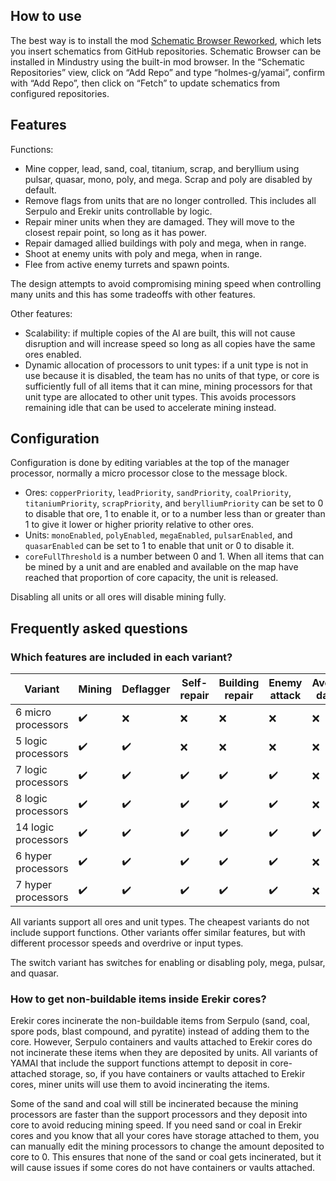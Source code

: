 ## How to use

The best way is to install the mod [Schematic Browser Reworked](https://github.com/StormyBytes/mindustry-schematic-browser), which lets you insert schematics from GitHub repositories. Schematic Browser can be installed in Mindustry using the built-in mod browser. In the “Schematic Repositories” view, click on “Add Repo” and type “holmes-g/yamai”, confirm with “Add Repo”, then click on “Fetch” to update schematics from configured repositories.

## Features

Functions:

* Mine copper, lead, sand, coal, titanium, scrap, and beryllium using pulsar, quasar, mono, poly, and mega. Scrap and poly are disabled by default.
* Remove flags from units that are no longer controlled. This includes all Serpulo and Erekir units controllable by logic.
* Repair miner units when they are damaged. They will move to the closest repair point, so long as it has power.
* Repair damaged allied buildings with poly and mega, when in range.
* Shoot at enemy units with poly and mega, when in range.
* Flee from active enemy turrets and spawn points.


The design attempts to avoid compromising mining speed when controlling many units and this has some tradeoffs with other features.

Other features:

* Scalability: if multiple copies of the AI are built, this will not cause disruption and will increase speed so long as all copies have the same ores enabled.
* Dynamic allocation of processors to unit types: if a unit type is not in use because it is disabled, the team has no units of that type, or core is sufficiently full of all items that it can mine, mining processors for that unit type are allocated to other unit types. This avoids processors remaining idle that can be used to accelerate mining instead.

## Configuration

Configuration is done by editing variables at the top of the manager processor, normally a micro processor close to the message block.

* Ores: `copperPriority`, `leadPriority`, `sandPriority`, `coalPriority`, `titaniumPriority`, `scrapPriority`, and `berylliumPriority` can be set to 0 to disable that ore, 1 to enable it, or to a number less than or greater than 1 to give it lower or higher priority relative to other ores.
* Units: `monoEnabled`, `polyEnabled`, `megaEnabled`, `pulsarEnabled`, and `quasarEnabled` can be set to 1 to enable that unit or 0 to disable it.
* `coreFullThreshold` is a number between 0 and 1. When all items that can be mined by a unit and are enabled and available on the map have reached that proportion of core capacity, the unit is released.

Disabling all units or all ores will disable mining fully.

## Frequently asked questions

### Which features are included in each variant?

| Variant | Mining | Deflagger | Self-repair | Building repair | Enemy attack | Avoiding danger |
| --- | --- | --- | --- | --- | --- | ---
| 6 micro processors | ✔️ | :x: | :x: | :x: | :x: | :x:
| 5 logic processors | ✔️ | ✔️ | :x: | :x: | :x: | :x:
| 7 logic processors | ✔️ | ✔️ | ✔️ | ✔️ | ✔️ | :x:
| 8 logic processors | ✔️ | ✔️ | ✔️ | ✔️ | ✔️ | :x:
| 14 logic processors | ✔️ | ✔️ | ✔️ | ✔️ | ✔️ | ✔️
| 6 hyper processors | ✔️ | ✔️ | ✔️ | ✔️ | ✔️ | :x:
| 7 hyper processors | ✔️ | ✔️ | ✔️ | ✔️ | ✔️ | :x:

All variants support all ores and unit types. The cheapest variants do not include support functions. Other variants offer similar features, but with different processor speeds and overdrive or input types.

The switch variant has switches for enabling or disabling poly, mega, pulsar, and quasar.

### How to get non-buildable items inside Erekir cores?

Erekir cores incinerate the non-buildable items from Serpulo (sand, coal, spore pods, blast compound, and pyratite) instead of adding them to the core. However, Serpulo containers and vaults attached to Erekir cores do not incinerate these items when they are deposited by units. All variants of YAMAI that include the support functions attempt to deposit in core-attached storage, so, if you have containers or vaults attached to Erekir cores, miner units will use them to avoid incinerating the items.

Some of the sand and coal will still be incinerated because the mining processors are faster than the support processors and they deposit into core to avoid reducing mining speed. If you need sand or coal in Erekir cores and you know that all your cores have storage attached to them, you can manually edit the mining processors to change the amount deposited to core to 0. This ensures that none of the sand or coal gets incinerated, but it will cause issues if some cores do not have containers or vaults attached.
